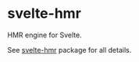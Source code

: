 # svelte-hmr

HMR engine for Svelte.

See [svelte-hmr](./packages/svelte-hmr/README.md) package for all details.
